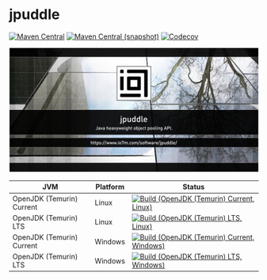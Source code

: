 jpuddle
===

[![Maven Central](https://img.shields.io/maven-central/v/com.io7m.jpuddle/com.io7m.jpuddle.svg?style=flat-square)](http://search.maven.org/#search%7Cga%7C1%7Cg%3A%22com.io7m.jpuddle%22)
[![Maven Central (snapshot)](https://img.shields.io/nexus/s/https/s01.oss.sonatype.org/com.io7m.jpuddle/com.io7m.jpuddle.svg?style=flat-square)](https://s01.oss.sonatype.org/content/repositories/snapshots/com/io7m/jpuddle/)
[![Codecov](https://img.shields.io/codecov/c/github/io7m/jpuddle.svg?style=flat-square)](https://codecov.io/gh/io7m/jpuddle)

![jpuddle](./src/site/resources/jpuddle.jpg?raw=true)

| JVM | Platform | Status |
|-----|----------|--------|
| OpenJDK (Temurin) Current | Linux | [![Build (OpenJDK (Temurin) Current, Linux)](https://img.shields.io/github/actions/workflow/status/io7m/jpuddle/workflows/main.linux.temurin.current.yml)](https://github.com/io7m/jpuddle/actions?query=workflow%3Amain.linux.temurin.current)|
| OpenJDK (Temurin) LTS | Linux | [![Build (OpenJDK (Temurin) LTS, Linux)](https://img.shields.io/github/actions/workflow/status/io7m/jpuddle/workflows/main.linux.temurin.lts.yml)](https://github.com/io7m/jpuddle/actions?query=workflow%3Amain.linux.temurin.lts)|
| OpenJDK (Temurin) Current | Windows | [![Build (OpenJDK (Temurin) Current, Windows)](https://img.shields.io/github/actions/workflow/status/io7m/jpuddle/workflows/main.windows.temurin.current.yml)](https://github.com/io7m/jpuddle/actions?query=workflow%3Amain.windows.temurin.current)|
| OpenJDK (Temurin) LTS | Windows | [![Build (OpenJDK (Temurin) LTS, Windows)](https://img.shields.io/github/actions/workflow/status/io7m/jpuddle/workflows/main.windows.temurin.lts.yml)](https://github.com/io7m/jpuddle/actions?query=workflow%3Amain.windows.temurin.lts)|
